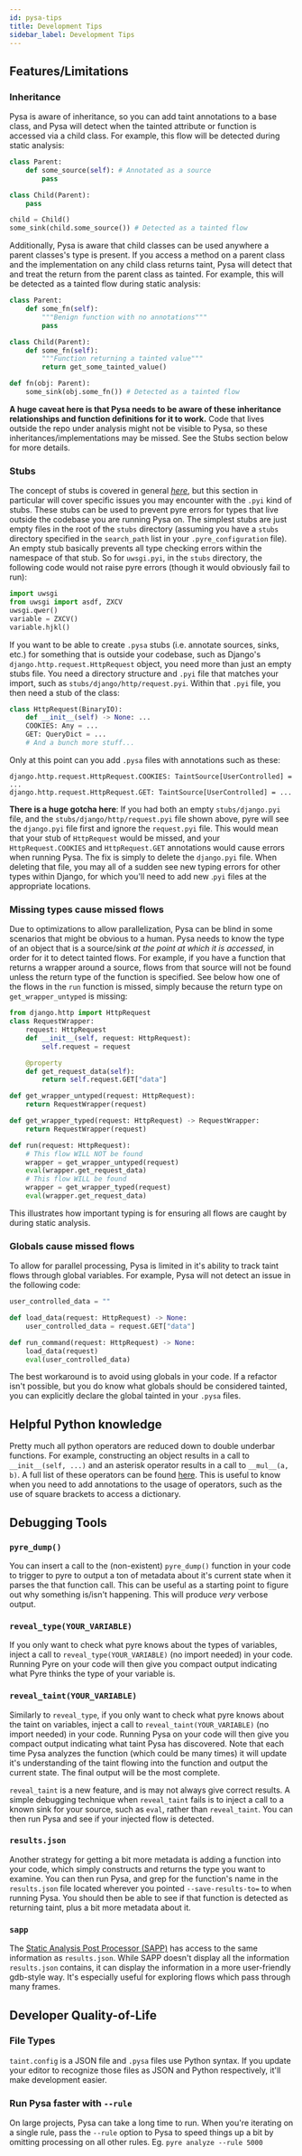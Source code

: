 ```yaml
---
id: pysa-tips
title: Development Tips
sidebar_label: Development Tips
---
```


## Features/Limitations

### Inheritance

Pysa is aware of inheritance, so you can add taint annotations to a base class,
and Pysa will detect when the tainted attribute or function is accessed via a
child class. For example, this flow will be detected during static analysis:

```python
class Parent:
    def some_source(self): # Annotated as a source
        pass

class Child(Parent):
    pass

child = Child()
some_sink(child.some_source()) # Detected as a tainted flow
```

Additionally, Pysa is aware that child classes can be used anywhere a parent
classes's type is present. If you access a method on a parent class and the
implementation on any child class returns taint, Pysa will detect that and
treat the return from the parent class as tainted. For example, this will be
detected as a tainted flow during static analysis:

```python
class Parent:
    def some_fn(self):
        """Benign function with no annotations"""
        pass

class Child(Parent):
    def some_fn(self):
        """Function returning a tainted value"""
        return get_some_tainted_value()

def fn(obj: Parent):
    some_sink(obj.some_fn()) # Detected as a tainted flow
```

**A huge caveat here is that Pysa needs to be aware of these inheritance
relationships and function definitions for it to work.** Code that lives
outside the repo under analysis might not be visible to Pysa, so these
inheritances/implementations may be missed. See the Stubs section below for
more details.

### Stubs

The concept of stubs is covered in general _[here](pysa_basics.md)_, but this
section in particular will cover specific issues you may encounter with the
`.pyi` kind of stubs. These stubs can be used to prevent pyre errors for types
that live outside the codebase you are running Pysa on. The simplest stubs are
just empty files in the root of the `stubs` directory (assuming you have a
`stubs` directory specified in the `search_path` list in your
`.pyre_configuration` file). An empty stub basically prevents all type checking
errors within the namespace of that stub. So for `uwsgi.pyi`, in the `stubs`
directory, the following code would not raise pyre errors (though it would
obviously fail to run):

```python
import uwsgi
from uwsgi import asdf, ZXCV
uwsgi.qwer()
variable = ZXCV()
variable.hjkl()
```

If you want to be able to create `.pysa` stubs (i.e. annotate sources, sinks,
etc.) for something that is outside your codebase, such as Django's
`django.http.request.HttpRequest` object, you need more than just an empty stubs
file. You need a directory structure and `.pyi` file that matches your import,
such as `stubs/django/http/request.pyi`. Within that `.pyi` file, you
then need a stub of the class:

```python
class HttpRequest(BinaryIO):
    def __init__(self) -> None: ...
    COOKIES: Any = ...
    GET: QueryDict = ...
    # And a bunch more stuff...
```

Only at this point can you add `.pysa` files with annotations such as these:

```
django.http.request.HttpRequest.COOKIES: TaintSource[UserControlled] = ...
django.http.request.HttpRequest.GET: TaintSource[UserControlled] = ...
```

**There is a huge gotcha here**: If you had both an empty `stubs/django.pyi`
file, and the `stubs/django/http/request.pyi` file shown above, pyre will see
the `django.pyi` file first and ignore the `request.pyi` file. This would mean
that your stub of `HttpRequest` would be missed, and your `HttpRequest.COOKIES`
and `HttpRequest.GET` annotations would cause errors when running Pysa. The fix
is simply to delete the `django.pyi` file. When deleting that file, you may all
of a sudden see new typing errors for other types within Django, for which
you'll need to add new .`pyi` files at the appropriate locations.

### Missing types cause missed flows

Due to optimizations to allow parallelization, Pysa can be blind in some
scenarios that might be obvious to a human. Pysa needs to know the type of an
object that is a source/sink *at the point at which it is accessed*, in order
for it to detect tainted flows. For example, if you have a function that returns
a wrapper around a source, flows from that source will not be found unless the
return type of the function is specified. See below how one of the flows in the
`run` function is missed, simply because the return type on
`get_wrapper_untyped` is missing:

```python
from django.http import HttpRequest
class RequestWrapper:
    request: HttpRequest
    def __init__(self, request: HttpRequest):
        self.request = request

    @property
    def get_request_data(self):
        return self.request.GET["data"]

def get_wrapper_untyped(request: HttpRequest):
    return RequestWrapper(request)

def get_wrapper_typed(request: HttpRequest) -> RequestWrapper:
    return RequestWrapper(request)

def run(request: HttpRequest):
    # This flow WILL NOT be found
    wrapper = get_wrapper_untyped(request)
    eval(wrapper.get_request_data)
    # This flow WILL be found
    wrapper = get_wrapper_typed(request)
    eval(wrapper.get_request_data)
```

This illustrates how important typing is for ensuring all flows are caught by
during static analysis.

### Globals cause missed flows

To allow for parallel processing, Pysa is limited in it's ability to track taint
flows through global variables. For example, Pysa will not detect an issue in
the following code:

```python
user_controlled_data = ""

def load_data(request: HttpRequest) -> None:
    user_controlled_data = request.GET["data"]

def run_command(request: HttpRequest) -> None:
    load_data(request)
    eval(user_controlled_data)
```

The best workaround is to avoid using globals in your code. If a refactor isn't
possible, but you do know what globals should be considered tainted, you can
explicitly declare the global tainted in your `.pysa` files.

## Helpful Python knowledge

Pretty much all python operators are reduced down to double underbar functions.
For example, constructing an object results in a call to `__init__(self, ...)`
and an asterisk operator results in a call to `__mul__(a, b)`. A full list of
these operators can be found
[here](https://docs.python.org/3.7/library/operator.html). This is useful to
know when you need to add annotations to the usage of operators, such as the use
of square brackets to access a dictionary.

## Debugging Tools

### `pyre_dump()`

You can insert a call to the (non-existent) `pyre_dump()` function in your code
to trigger to pyre to output a ton of metadata about it's current state when it
parses the that function call. This can be useful as a starting point to figure
out why something is/isn't happening. This will produce *very* verbose output.

### `reveal_type(YOUR_VARIABLE)`

If you only want to check what pyre knows about the types of variables, inject a
call to `reveal_type(YOUR_VARIABLE)` (no import needed) in your code. Running
Pyre on your code will then give you compact output indicating what Pyre thinks
the type of your variable is.

### `reveal_taint(YOUR_VARIABLE)`

Similarly to `reveal_type`, if you only want to check what pyre knows about the
taint on variables, inject a call to `reveal_taint(YOUR_VARIABLE)` (no import
needed) in your code. Running Pysa on your code will then give you compact
output indicating what taint Pysa has discovered. Note that each time Pysa
analyzes the function (which could be many times) it will update it's
understanding of the taint flowing into the function and output the current
state. The final output will be the most complete.

`reveal_taint` is a new feature, and is may not always give correct results. A
simple debugging technique when `reveal_taint` fails is to inject a call to a
known sink for your source, such as `eval`, rather than `reveal_taint`. You can
then run Pysa and see if your injected flow is detected.

### `results.json`

Another strategy for getting a bit more metadata is adding a function into your
code, which simply constructs and returns the type you want to examine. You can
then run Pysa, and grep for the function's name in the
`results.json` file located wherever you pointed `--save-results-to=` to when
running Pysa. You should then be able to see if that function is detected as
returning taint, plus a bit more metadata about it.

### `sapp`

The [Static Analysis Post Processor (SAPP)](static_analysis_post_processor.md)
has access to the same information as `results.json`. While SAPP doesn't display
all the information `results.json` contains, it can display the information in a
more user-friendly gdb-style way. It's especially useful for exploring flows
which pass through many frames.


## Developer Quality-of-Life

### File Types

`taint.config` is a JSON file and `.pysa` files use Python syntax. If you update
your editor to recognize those files as JSON and Python respectively, it'll make
development easier.

### Run Pysa faster with `--rule`

On large projects, Pysa can take a long time to run. When you're iterating on a
single rule, pass the `--rule` option to Pysa to speed things up a bit by
omitting processing on all other rules. Eg. `pyre analyze --rule 5000`
